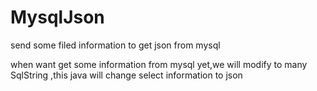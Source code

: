 MysqlJson
=========

send some filed information to get json from mysql 


when want get some information from mysql yet,we will modify to many SqlString ,this java will change select information to json 
